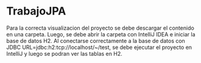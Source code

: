 # TrabajoJPA

Para la correcta visualizacion del proyecto se debe descargar el contenido en una carpeta. Luego, se debe abrir la carpeta con IntelliJ IDEA e iniciar la base de datos H2. Al conectarse correctamente a la base de datos con JDBC URL=jdbc:h2:tcp://localhost/~/test, se debe ejecutar el proyecto en IntelliJ y luego se podran ver las tablas en H2.
